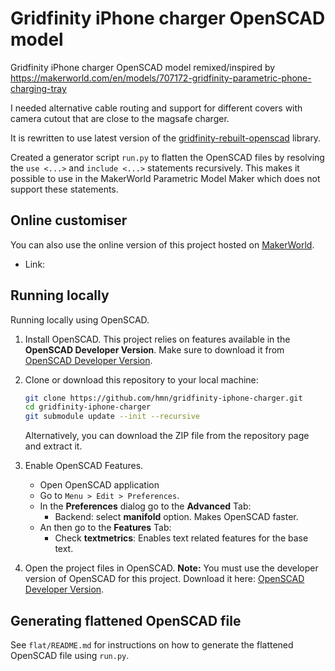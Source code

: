 # Gridfinity iPhone charger OpenSCAD model

Gridfinity iPhone charger OpenSCAD model remixed/inspired by https://makerworld.com/en/models/707172-gridfinity-parametric-phone-charging-tray

I needed alternative cable routing and support for different covers with camera cutout that are close to the magsafe charger.

It is rewritten to use latest version of the [gridfinity-rebuilt-openscad](https://github.com/kennetek/gridfinity-rebuilt-openscad) library.

Created a generator script `run.py` to flatten the OpenSCAD files by resolving the `use <...>` and `include <...>` statements recursively. This makes it possible to use in the MakerWorld Parametric Model Maker which does not support these statements.

## Online customiser

You can also use the online version of this project hosted on [MakerWorld](https://makerworld.com).

- Link:

## Running locally

Running locally using OpenSCAD.

1. Install OpenSCAD. This project relies on features available in the **OpenSCAD Developer Version**. Make sure to download it from [OpenSCAD Developer Version](https://openscad.org/downloads.html#snapshots).

2. Clone or download this repository to your local machine:

   ```bash
   git clone https://github.com/hmn/gridfinity-iphone-charger.git
   cd gridfinity-iphone-charger
   git submodule update --init --recursive
   ```

   Alternatively, you can download the ZIP file from the repository page and extract it.

3. Enable OpenSCAD Features.

   - Open OpenSCAD application
   - Go to `Menu > Edit > Preferences`.
   - In the **Preferences** dialog go to the **Advanced** Tab:
     - Backend: select **manifold** option. Makes OpenSCAD faster.
   - An then go to the **Features** Tab:
     - Check **textmetrics**: Enables text related features for the base text.

4. Open the project files in OpenSCAD. **Note:** You must use the developer version of OpenSCAD for this project. Download it here: [OpenSCAD Developer Version](https://openscad.org/downloads.html#snapshots).

## Generating flattened OpenSCAD file

See `flat/README.md` for instructions on how to generate the flattened OpenSCAD file using `run.py`.
